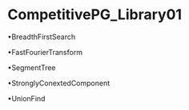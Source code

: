 # CompetitivePG_Library01
•BreadthFirstSearch

•FastFourierTransform

•SegmentTree 

•StronglyConextedComponent 

•UnionFind

